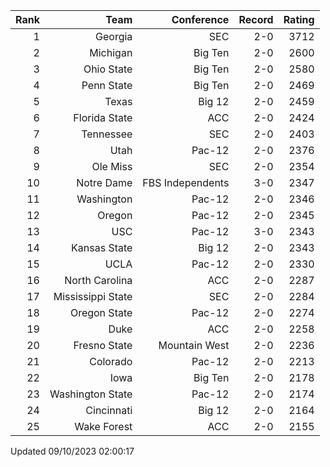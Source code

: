 | Rank  | Team                 | Conference           | Record   | Rating |
| ---:  | ---:                 | ---:                 | ---:     | ---:   |
| 1     | Georgia              | SEC                  | 2-0      | 3712   |
| 2     | Michigan             | Big Ten              | 2-0      | 2600   |
| 3     | Ohio State           | Big Ten              | 2-0      | 2580   |
| 4     | Penn State           | Big Ten              | 2-0      | 2469   |
| 5     | Texas                | Big 12               | 2-0      | 2459   |
| 6     | Florida State        | ACC                  | 2-0      | 2424   |
| 7     | Tennessee            | SEC                  | 2-0      | 2403   |
| 8     | Utah                 | Pac-12               | 2-0      | 2376   |
| 9     | Ole Miss             | SEC                  | 2-0      | 2354   |
| 10    | Notre Dame           | FBS Independents     | 3-0      | 2347   |
| 11    | Washington           | Pac-12               | 2-0      | 2346   |
| 12    | Oregon               | Pac-12               | 2-0      | 2345   |
| 13    | USC                  | Pac-12               | 3-0      | 2343   |
| 14    | Kansas State         | Big 12               | 2-0      | 2343   |
| 15    | UCLA                 | Pac-12               | 2-0      | 2330   |
| 16    | North Carolina       | ACC                  | 2-0      | 2287   |
| 17    | Mississippi State    | SEC                  | 2-0      | 2284   |
| 18    | Oregon State         | Pac-12               | 2-0      | 2274   |
| 19    | Duke                 | ACC                  | 2-0      | 2258   |
| 20    | Fresno State         | Mountain West        | 2-0      | 2236   |
| 21    | Colorado             | Pac-12               | 2-0      | 2213   |
| 22    | Iowa                 | Big Ten              | 2-0      | 2178   |
| 23    | Washington State     | Pac-12               | 2-0      | 2174   |
| 24    | Cincinnati           | Big 12               | 2-0      | 2164   |
| 25    | Wake Forest          | ACC                  | 2-0      | 2155   |

Updated 09/10/2023 02:00:17
